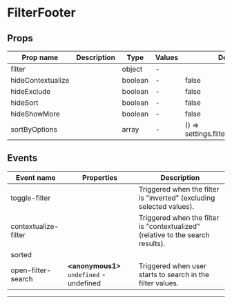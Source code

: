 # FilterFooter

## Props

| Prop name         | Description | Type    | Values | Default                                |
| ----------------- | ----------- | ------- | ------ | -------------------------------------- |
| filter            |             | object  | -      |                                        |
| hideContextualize |             | boolean | -      | false                                  |
| hideExclude       |             | boolean | -      | false                                  |
| hideSort          |             | boolean | -      | false                                  |
| hideShowMore      |             | boolean | -      | false                                  |
| sortByOptions     |             | array   | -      | () =&gt; settings.filter.sortByOptions |

## Events

| Event name           | Properties                                     | Description                                                                     |
| -------------------- | ---------------------------------------------- | ------------------------------------------------------------------------------- |
| toggle-filter        |                                                | Triggered when the filter is "inverted" (excluding selected values).            |
| contextualize-filter |                                                | Triggered when the filter is "contextualized" (relative to the search results). |
| sorted               |                                                |
| open-filter-search   | **&lt;anonymous1&gt;** `undefined` - undefined | Triggered when user starts to search in the filter values.                      |

---
